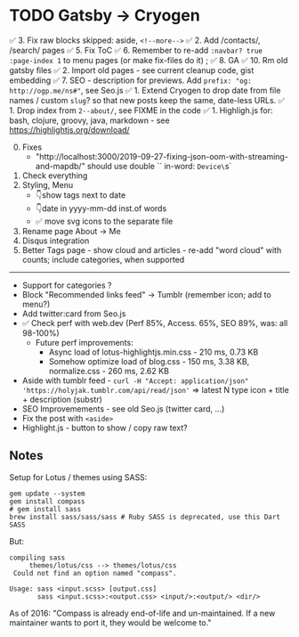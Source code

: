 TODO Gatsby -> Cryogen
======================

✅ 3. Fix raw blocks skipped: aside, `<!--more-->`
✅ 2. Add /contacts/, /search/ pages
✅ 5. Fix ToC
✅ 6. Remember to re-add `:navbar? true :page-index 1` to menu pages (or make fix-files do it) ; 
✅ 8. GA
✅ 10. Rm old gatsby files
✅ 2. Import old pages - see current cleanup code, gist embedding
✅ 7. SEO - description for previews. Add `prefix: "og: http://ogp.me/ns#"`, see Seo.js
✅ 1. Extend Cryogen to drop date from file names / custom `slug`? so that new posts keep the same, date-less URLs.
✅ 1. Drop index from `2--about/`, see FIXME in the code
✅ 1. Highligh.js for: bash, clojure, groovy, java, markdown - see https://highlightjs.org/download/

0. Fixes
   * "http://localhost:3000/2019-09-27-fixing-json-oom-with-streaming-and-mapdb/" should use double \`\` in-word: `Device\`s`
2. Check everything
9. Styling, Menu
   * 👇show tags next to date
   * 👇date in yyyy-mm-dd inst.of words
   * ✅ move svg icons to the separate file
1. Rename page About -> Me
1. Disqus integration
1. Better Tags page - show cloud and articles - re-add "word cloud" with counts; include categories, when supported
----
* Support for categories ?
* Block "Recommended links feed" -> Tumblr (remember icon; add to menu?)
* Add twitter:card from Seo.js
* ✅ Check perf with web.dev (Perf 85%, Access. 65%, SEO 89%, was: all 98-100%)
  * Future perf improvements:
    * Async load of lotus-highlightjs.min.css - 210 ms, 0.73 KB 
    * Somehow optimize load of blog.css - 150 ms, 3.38 KB, normalize.css - 260 ms, 2.62 KB
* Aside with tumblr feed - `curl -H "Accept: application/json" 'https://holyjak.tumblr.com/api/read/json'` => latest N type icon + title + description (substr)
* SEO Improvemements - see old Seo.js (twitter card, ...)
* Fix the post with `<aside>`
* Highlight.js - button to show / copy raw text?

Notes
-----

Setup for Lotus / themes using SASS:

```
gem update --system
gem install compass
# gem install sass
brew install sass/sass/sass # Ruby SASS is deprecated, use this Dart SASS
```

But:

```
compiling sass
	 themes/lotus/css --> themes/lotus/css
 Could not find an option named "compass".

Usage: sass <input.scss> [output.css]
       sass <input.scss>:<output.css> <input/>:<output/> <dir/>
```

As of 2016: "Compass is already end-of-life and un-maintained. If a new maintainer wants to port it, they would be welcome to."
